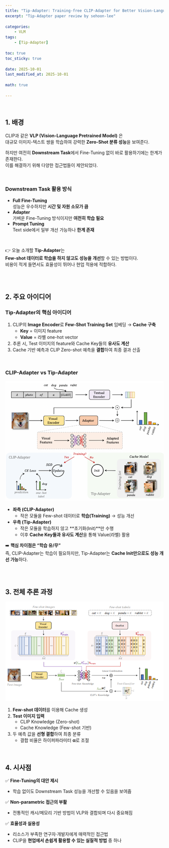 ```yaml
---
title: "Tip-Adapter: Training-free CLIP-Adapter for Better Vision-Language Modeling"
excerpt: "Tip-Adapter paper review by sehoon-lee"

categories:
    - VLM
tags:
    - [Tip-Adapter]

toc: true
toc_sticky: true

date: 2025-10-01
last_modified_at: 2025-10-01

math: true

---
```


<br>

## 1. 배경

CLIP과 같은 **VLP (Vision-Language Pretrained Model)** 은  
대규모 이미지-텍스트 쌍을 학습하여 강력한 **Zero-Shot 분류 성능**을 보여준다.  

하지만 여전히 **Downstream Task**에서 Fine-Tuning 없이 바로 활용하기에는 한계가 존재한다.  
이를 해결하기 위해 다양한 접근법들이 제안되었다.

<br>

### Downstream Task 활용 방식

- **Full Fine-Tuning**  
  성능은 우수하지만 **시간 및 자원 소모가 큼**  
- **Adapter**  
  가벼운 Fine-Tuning 방식이지만 **여전히 학습 필요**  
- **Prompt Tuning**  
  Text side에서 일부 개선 가능하나 **한계 존재**

<br>

👉 오늘 소개할 **Tip-Adapter**는  
**Few-shot 데이터로 학습을 하지 않고도 성능을 개선**할 수 있는 방법이다.  
비용이 적게 들면서도 효율성이 뛰어나 현업 적용에 적합하다.

<br><br>

## 2. 주요 아이디어

### Tip-Adapter의 핵심 아이디어

1. CLIP의 **Image Encoder**로 **Few-Shot Training Set** 임베딩 → **Cache 구축**
   - **Key** = 이미지 feature
   - **Value** = 라벨 one-hot vector  
2. 추론 시, Test 이미지의 feature와 Cache Key들의 **유사도 계산**  
3. Cache 기반 예측과 CLIP Zero-shot 예측을 **결합**하여 최종 결과 산출  

<br>

### CLIP-Adapter vs Tip-Adapter

![img_file](/assets/img/post/tip_adapter/Tip-Adapter_1.png)

- **좌측 (CLIP-Adapter)**  
  - 작은 모듈을 Few-shot 데이터로 **학습(Training)** → 성능 개선  
- **우측 (Tip-Adapter)**  
  - 작은 모듈을 학습하지 않고 **초기화(Init)**만 수행  
  - 이후 **Cache Key들과 유사도 계산**을 통해 Value(라벨) 활용  

➡️ **핵심 차이점은 “학습 유/무”**  
즉, CLIP-Adapter는 학습이 필요하지만, Tip-Adapter는 **Cache Init만으로도 성능 개선 가능**하다.

<br><br>

## 3. 전체 추론 과정

![img_file](/assets/img/post/tip_adapter/Tip-Adapter_2.png)

1. **Few-shot 데이터**를 이용해 Cache 생성  
2. **Test 이미지 입력**  
   - CLIP Knowledge (Zero-shot)  
   - Cache Knowledge (Few-shot 기반)  
3. 두 예측 값을 **선형 결합**하여 최종 분류  
   - 결합 비율은 하이퍼파라미터 **α**로 조절  

<br>

## 4. 시사점

✅ **Fine-Tuning의 대안 제시**  
- 학습 없이도 Downstream Task 성능을 개선할 수 있음을 보여줌  

✅ **Non-parametric 접근의 부활**  
- 전통적인 캐시/메모리 기반 방법이 VLP와 결합되며 다시 중요해짐  

✅ **효율성과 실용성**  
- 리소스가 부족한 연구자·개발자에게 매력적인 접근법  
- CLIP을 **현업에서 손쉽게 활용할 수 있는 실질적 방법** 중 하나  

<br><br>
